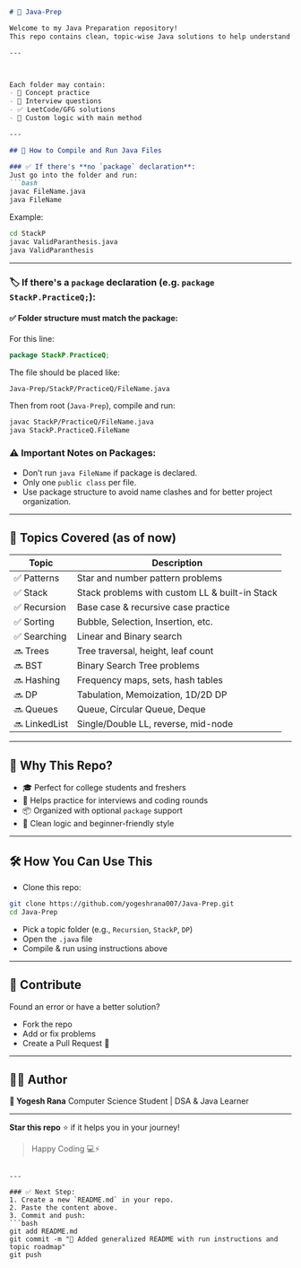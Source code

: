 


```markdown
# 🧠 Java-Prep

Welcome to my Java Preparation repository!  
This repo contains clean, topic-wise Java solutions to help understand data structures, algorithms, and core Java concepts — all in one place.

---



Each folder may contain:
- 🧠 Concept practice
- 📄 Interview questions
- ✅ LeetCode/GFG solutions
- 🧪 Custom logic with main method

---

## 🚀 How to Compile and Run Java Files

### ✅ If there's **no `package` declaration**:
Just go into the folder and run:
```bash
javac FileName.java
java FileName
````

Example:

```bash
cd StackP
javac ValidParanthesis.java
java ValidParanthesis
```

---

### 🏷 If there's a `package` declaration (e.g. `package StackP.PracticeQ;`):

#### ✅ Folder structure must match the package:

For this line:

```java
package StackP.PracticeQ;
```

The file should be placed like:

```
Java-Prep/StackP/PracticeQ/FileName.java
```

Then from root (`Java-Prep`), compile and run:

```bash
javac StackP/PracticeQ/FileName.java
java StackP.PracticeQ.FileName
```

### ⚠️ Important Notes on Packages:

* Don’t run `java FileName` if package is declared.
* Only one `public class` per file.
* Use package structure to avoid name clashes and for better project organization.

---

## 📘 Topics Covered (as of now)

| Topic         | Description                                    |
| ------------- | ---------------------------------------------- |
| ✅ Patterns    | Star and number pattern problems               |
| ✅ Stack       | Stack problems with custom LL & built-in Stack |
| ✅ Recursion   | Base case & recursive case practice            |
| ✅ Sorting     | Bubble, Selection, Insertion, etc.             |
| ✅ Searching   | Linear and Binary search                       |
| 🔜 Trees      | Tree traversal, height, leaf count             |
| 🔜 BST        | Binary Search Tree problems                    |
| 🔜 Hashing    | Frequency maps, sets, hash tables              |
| 🔜 DP         | Tabulation, Memoization, 1D/2D DP              |
| 🔜 Queues     | Queue, Circular Queue, Deque                   |
| 🔜 LinkedList | Single/Double LL, reverse, mid-node            |

---

## 🎯 Why This Repo?

* 🎓 Perfect for college students and freshers
* 🧪 Helps practice for interviews and coding rounds
* 📦 Organized with optional `package` support
* 🧠 Clean logic and beginner-friendly style

---

## 🛠️ How You Can Use This

* Clone this repo:

```bash
git clone https://github.com/yogeshrana007/Java-Prep.git
cd Java-Prep
```

* Pick a topic folder (e.g., `Recursion`, `StackP`, `DP`)
* Open the `.java` file
* Compile & run using instructions above

---

## 🤝 Contribute

Found an error or have a better solution?

* Fork the repo
* Add or fix problems
* Create a Pull Request 🙌

---

## 🙋‍♂️ Author

**👤 Yogesh Rana**
Computer Science Student | DSA & Java Learner

---

**Star this repo** ⭐ if it helps you in your journey!

> Happy Coding 💻⚡

````

---

### ✅ Next Step:
1. Create a new `README.md` in your repo.
2. Paste the content above.
3. Commit and push:
```bash
git add README.md
git commit -m "📘 Added generalized README with run instructions and topic roadmap"
git push
````


